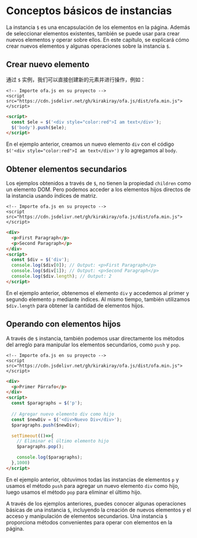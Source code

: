 # Conceptos básicos de instancias

La instancia `$` es una encapsulación de los elementos en la página. Además de seleccionar elementos existentes, también se puede usar para crear nuevos elementos y operar sobre ellos. En este capítulo, se explicará cómo crear nuevos elementos y algunas operaciones sobre la instancia `$`.

## Crear nuevo elemento

通过 `$` 实例，我们可以直接创建新的元素并进行操作，例如：

<html-viewer>

```
<!-- Importe ofa.js en su proyecto -->
<script src="https://cdn.jsdelivr.net/gh/kirakiray/ofa.js/dist/ofa.min.js"></script>
```

```html
<script>
  const $ele = $('<div style="color:red">I am text</div>');
  $('body').push($ele);
</script>
```

</html-viewer>

En el ejemplo anterior, creamos un nuevo elemento `div` con el código `$('<div style="color:red">I am text</div>')` y lo agregamos al `body`.

## Obtener elementos secundarios

Los ejemplos obtenidos a través de `$`, no tienen la propiedad `children` como un elemento DOM. Pero podemos acceder a los elementos hijos directos de la instancia usando índices de matriz.

<html-viewer>

```
<!-- Importe ofa.js en su proyecto -->
<script src="https://cdn.jsdelivr.net/gh/kirakiray/ofa.js/dist/ofa.min.js"></script>
```

```html
<div>
  <p>First Paragraph</p>
  <p>Second Paragraph</p>
</div>
<script>
  const $div = $('div');
  console.log($div[0]); // Output: <p>First Paragraph</p>
  console.log($div[1]); // Output: <p>Second Paragraph</p>
  console.log($div.length); // Output: 2
</script>
```

</html-viewer>

En el ejemplo anterior, obtenemos el elemento `div` y accedemos al primer y segundo elemento `p` mediante índices. Al mismo tiempo, también utilizamos `$div.length` para obtener la cantidad de elementos hijos.

## Operando con elementos hijos

A través de `$` instancia, también podemos usar directamente los métodos del arreglo para manipular los elementos secundarios, como `push` y `pop`.


<html-viewer>

```
<!-- Importe ofa.js en su proyecto -->
<script src="https://cdn.jsdelivr.net/gh/kirakiray/ofa.js/dist/ofa.min.js"></script>
```

```html
<div>
  <p>Primer Párrafo</p>
</div>
<script>
  const $paragraphs = $('p');
  
  // Agregar nuevo elemento div como hijo
  const $newDiv = $('<div>Nuevo Div</div>');
  $paragraphs.push($newDiv);

  setTimeout(()=>{
    // Eliminar el último elemento hijo
    $paragraphs.pop();

    console.log($paragraphs);
  },1000)
</script>
```

</html-viewer>

En el ejemplo anterior, obtuvimos todas las instancias de elementos `p` y usamos el método `push` para agregar un nuevo elemento `div` como hijo, luego usamos el método `pop` para eliminar el último hijo.

A través de los ejemplos anteriores, puedes conocer algunas operaciones básicas de una instancia `$`, incluyendo la creación de nuevos elementos y el acceso y manipulación de elementos secundarios. Una instancia `$` proporciona métodos convenientes para operar con elementos en la página.